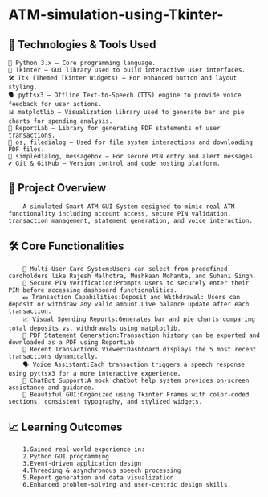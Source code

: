 # ATM-simulation-using-Tkinter-

## 🔧 Technologies & Tools Used
    🐍 Python 3.x – Core programming language.
    🧱 Tkinter – GUI library used to build interactive user interfaces.
    🛠️ Ttk (Themed Tkinter Widgets) – For enhanced button and layout styling.
    🗣️ pyttsx3 – Offline Text-to-Speech (TTS) engine to provide voice feedback for user actions.
    📊 matplotlib – Visualization library used to generate bar and pie charts for spending analysis.
    📄 ReportLab – Library for generating PDF statements of user transactions.
    📂 os, filedialog – Used for file system interactions and downloading PDF files.
    🔐 simpledialog, messagebox – For secure PIN entry and alert messages.
    ✔️ Git & GitHub – Version control and code hosting platform.

## 🧠 Project Overview
        A simulated Smart ATM GUI System designed to mimic real ATM functionality including account access, secure PIN validation,                 transaction management, statement generation, and voice interaction.

## 🛠️ Core Functionalities
        🔐 Multi-User Card System:Users can select from predefined cardholders like Rajesh Malhotra, Mushkaan Mohanta, and Suhani Singh.
        🧾 Secure PIN Verification:Prompts users to securely enter their PIN before accessing dashboard functionalities.
        💵 Transaction Capabilities:Deposit and Withdrawal: Users can deposit or withdraw any valid amount.Live balance update after each             transaction.
        📈 Visual Spending Reports:Generates bar and pie charts comparing total deposits vs. withdrawals using matplotlib.    
        📄 PDF Statement Generation:Transaction history can be exported and downloaded as a PDF using ReportLab
        📜 Recent Transactions Viewer:Dashboard displays the 5 most recent transactions dynamically.
        🗣️ Voice Assistant:Each transaction triggers a speech response using pyttsx3 for a more interactive experience.
        🤖 ChatBot Support:A mock chatbot help system provides on-screen assistance and guidance.
        🎨 Beautiful GUI:Organized using Tkinter Frames with color-coded sections, consistent typography, and stylized widgets.

## 📈 Learning Outcomes
        1.Gained real-world experience in:
        2.Python GUI programming
        3.Event-driven application design
        4.Threading & asynchronous speech processing
        5.Report generation and data visualization
        6.Enhanced problem-solving and user-centric design skills.
